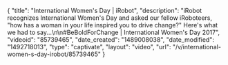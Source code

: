 {
    "title": "International Women's Day | iRobot",
    "description": "iRobot recognizes International Women's Day and asked our fellow iRoboteers, \"how has a woman in your life inspired you to drive change?\" Here's what we had to say...\n\n#BeBoldForChange | International Women's Day 2017",
    "videoid": "85739465",
    "date_created": "1489008038",
    "date_modified": "1492718013",
    "type": "captivate",
    "layout": "video",
    "url": "\/v\/international-women-s-day-irobot\/85739465"
}